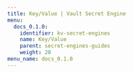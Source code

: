 ```yaml
---
title: Key/Value | Vault Secret Engine
menu:
  docs_0.1.0:
    identifier: kv-secret-engines
    name: Key/Value
    parent: secret-engines-guides
    weight: 20
menu_name: docs_0.1.0
---
```

